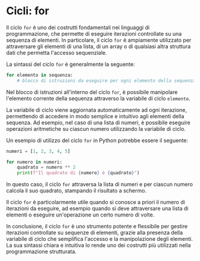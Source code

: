 # Cicli: for

Il ciclo `for` è uno dei costrutti fondamentali nei linguaggi di programmazione, che permette di eseguire iterazioni controllate su una sequenza di elementi. In particolare, il ciclo `for` è ampiamente utilizzato per attraversare gli elementi di una lista, di un array o di qualsiasi altra struttura dati che permetta l'accesso sequenziale.

La sintassi del ciclo `for` è generalmente la seguente:

```python
for elemento in sequenza:
    # blocco di istruzioni da eseguire per ogni elemento della sequenza
```

Nel blocco di istruzioni all'interno del ciclo `for`, è possibile manipolare l'elemento corrente della sequenza attraverso la variabile di ciclo `elemento`.

La variabile di ciclo viene aggiornata automaticamente ad ogni iterazione, permettendo di accedere in modo semplice e intuitivo agli elementi della sequenza. Ad esempio, nel caso di una lista di numeri, è possibile eseguire operazioni aritmetiche su ciascun numero utilizzando la variabile di ciclo.

Un esempio di utilizzo del ciclo `for` in Python potrebbe essere il seguente:

```python
numeri = [1, 2, 3, 4, 5]

for numero in numeri:
    quadrato = numero ** 2
    print(f"Il quadrato di {numero} è {quadrato}")
```

In questo caso, il ciclo `for` attraversa la lista di numeri e per ciascun numero calcola il suo quadrato, stampando il risultato a schermo.

Il ciclo `for` è particolarmente utile quando si conosce a priori il numero di iterazioni da eseguire, ad esempio quando si deve attraversare una lista di elementi o eseguire un'operazione un certo numero di volte.

In conclusione, il ciclo `for` è uno strumento potente e flessibile per gestire iterazioni controllate su sequenze di elementi, grazie alla presenza della variabile di ciclo che semplifica l'accesso e la manipolazione degli elementi. La sua sintassi chiara e intuitiva lo rende uno dei costrutti più utilizzati nella programmazione strutturata.